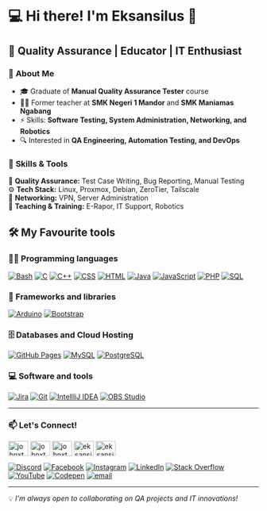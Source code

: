 # 💻 Hi there! I'm Eksansilus 👋  
## 🎯 Quality Assurance | Educator | IT Enthusiast  

### 🔎 **About Me**  
- 🎓 Graduate of **Manual Quality Assurance Tester** course  
- 🧑‍🏫 Former teacher at **SMK Negeri 1 Mandor** and **SMK Maniamas Ngabang**  
- ⚡ Skills: **Software Testing, System Administration, Networking, and Robotics**  
- 🔍 Interested in **QA Engineering, Automation Testing, and DevOps**  

### 🚀 **Skills & Tools**  
💾 **Quality Assurance:** Test Case Writing, Bug Reporting, Manual Testing  
⚙️ **Tech Stack:** Linux, Proxmox, Debian, ZeroTier, Tailscale  
📡 **Networking:** VPN, Server Administration  
📌 **Teaching & Training:** E-Rapor, IT Support, Robotics  

## 🛠️ My Favourite tools

### 👨‍💻 Programming languages

<p>
    <a href="#"><img alt="Bash" src="https://img.shields.io/badge/Bash-121011.svg?logo=gnu-bash&logoColor=white"></a>
    <a href="#"><img alt="C" src="https://custom-icon-badges.herokuapp.com/badge/C-03599C.svg?logo=c-in-hexagon&logoColor=white"></a>
    <a href="#"><img alt="C++" src="https://custom-icon-badges.herokuapp.com/badge/C++-9C033A.svg?logo=cpp2&logoColor=white"></a>
    <a href="#"><img alt="CSS" src="https://img.shields.io/badge/CSS-1572B6.svg?logo=css3&logoColor=white"></a>
    <a href="#"><img alt="HTML" src="https://img.shields.io/badge/HTML-E34F26.svg?logo=html5&logoColor=white"></a>
    <a href="#"><img alt="Java" src="https://img.shields.io/badge/Java-007396.svg?logo=java&logoColor=white"></a>
    <a href="#"><img alt="JavaScript" src="https://img.shields.io/badge/JavaScript-F7DF1E.svg?logo=javascript&logoColor=black"></a>
    <a href="#"><img alt="PHP" src="https://img.shields.io/badge/PHP-777BB4.svg?logo=php&logoColor=white"></a>
    <a href="#"><img alt="SQL" src="https://custom-icon-badges.herokuapp.com/badge/SQL-025E8C.svg?logo=database&logoColor=white"></a>
</p>

### 🧰 Frameworks and libraries

<p>
    <a href="#"><img alt="Arduino" src="https://img.shields.io/badge/-Arduino-00979D?logo=Arduino&logoColor=white"></a>
    <a href="#"><img alt="Bootstrap" src="https://img.shields.io/badge/Bootstrap-7952B3.svg?logo=bootstrap&logoColor=white"></a>
</p>

### 🗄️ Databases and Cloud Hosting

<p>
    <a href="#"><img alt="GitHub Pages" src="https://img.shields.io/badge/GitHub%20Pages-327FC7.svg?logo=github&logoColor=white"></a>
    <a href="#"><img alt="MySQL" src="https://img.shields.io/badge/MySQL-00f.svg?logo=mysql&logoColor=white"></a>
    <a href="#"><img alt="PostgreSQL" src ="https://img.shields.io/badge/PostgreSQL-316192.svg?logo=postgresql&logoColor=white"></a>
</p>

### 💻 Software and tools

<p>
    <a href="#"><img alt="Jira" src="https://img.shields.io/badge/Jira-0052CC?style=for-the-badge&logo=Jira&logoColor=white"></a>
    <a href="#"><img alt="Git" src="https://img.shields.io/badge/Git-F05033.svg?logo=git&logoColor=white"></a>
    <a href="#"><img alt="IntellliJ IDEA" src="https://img.shields.io/badge/Intellij%20Idea-000?logo=intellij-idea&style=for-the-badge"></a>
    <a href="#"><img alt="OBS Studio" src="https://img.shields.io/badge/-OBS%20Studio-302E31?logo=obs-studio&logoColor=white"></a>
</p>

---

### 📫 **Let's Connect!**  
<p align="left">
<a href="https://linkedin.com/in/johnxth" target="blank"><img align="center" src="https://raw.githubusercontent.com/rahuldkjain/github-profile-readme-generator/master/src/images/icons/Social/linked-in-alt.svg" alt="johnxth" height="30" width="40" /></a>
<a href="https://stackoverflow.com/users/johnxth" target="blank"><img align="center" src="https://raw.githubusercontent.com/rahuldkjain/github-profile-readme-generator/master/src/images/icons/Social/stack-overflow.svg" alt="johnxth" height="30" width="40" /></a>
<a href="https://fb.com/johnxth" target="blank"><img align="center" src="https://raw.githubusercontent.com/rahuldkjain/github-profile-readme-generator/master/src/images/icons/Social/facebook.svg" alt="johnxth" height="30" width="40" /></a>
<a href="https://instagram.com/eksansilus" target="blank"><img align="center" src="https://raw.githubusercontent.com/rahuldkjain/github-profile-readme-generator/master/src/images/icons/Social/instagram.svg" alt="eksansilus" height="30" width="40" /></a>
<a href="https://discord.gg/eksansilus" target="blank"><img align="center" src="https://raw.githubusercontent.com/rahuldkjain/github-profile-readme-generator/master/src/images/icons/Social/discord.svg" alt="eksansilus" height="30" width="40" /></a>
</p>

[![Discord](https://img.shields.io/badge/Discord-%237289DA.svg?logo=discord&logoColor=white)](https://discord.gg/eksansilus) [![Facebook](https://img.shields.io/badge/Facebook-%231877F2.svg?logo=Facebook&logoColor=white)](https://facebook.com/johnxth) [![Instagram](https://img.shields.io/badge/Instagram-%23E4405F.svg?logo=Instagram&logoColor=white)](https://instagram.com/eksansilus) [![LinkedIn](https://img.shields.io/badge/LinkedIn-%230077B5.svg?logo=linkedin&logoColor=white)](https://linkedin.com/in/johnxth) [![Stack Overflow](https://img.shields.io/badge/-Stackoverflow-FE7A16?logo=stack-overflow&logoColor=white)](https://stackoverflow.com/users/johnxth) [![YouTube](https://img.shields.io/badge/YouTube-%23FF0000.svg?logo=YouTube&logoColor=white)](https://youtube.com/@@johnxth) [![Codepen](https://img.shields.io/badge/Codepen-000000?logo=codepen&logoColor=white)](https://codepen.io/johnxth) [![email](https://img.shields.io/badge/Email-D14836?logo=gmail&logoColor=white)](mailto:eksansilus@gmail.com) 

---

💡 _I'm always open to collaborating on QA projects and IT innovations!_
